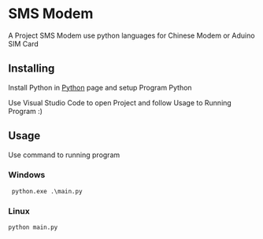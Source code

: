 # SMS Modem
A Project SMS Modem use python languages for Chinese Modem or Aduino SIM Card

## Installing
Install Python in [Python](https://www.python.org/downloads/) page and setup Program Python

Use Visual Studio Code to open Project and follow Usage to Running Program :)


## Usage
Use command to running program 
### Windows 
```
 python.exe .\main.py
```

### Linux
```
python main.py
```